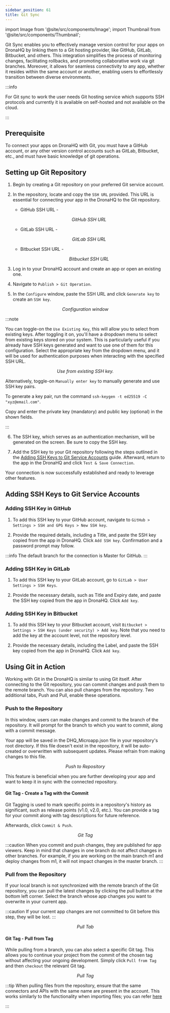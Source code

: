 ```yaml
---
sidebar_position: 61
title: Git Sync
---
```

import Image from '@site/src/components/Image';
import Thumbnail from '@site/src/components/Thumbnail';


Git Sync enables you to effectively manage version control for your apps on DronaHQ by linking them to a Git hosting provider, like GitHub, GitLab, Bitbucket, and others. This integration simplifies the process of monitoring changes, facilitating rollbacks, and promoting collaborative work via git branches. Moreover, it allows for seamless connectivity to any app, whether it resides within the same account or another, enabling users to effortlessly transition between diverse environments.

:::info

For Git sync to work the user needs Git hosting service which supports SSH protocols and currently it is available on self-hosted and not available on the cloud.

:::

## Prerequisite

To connect your apps on DronaHQ with Git, you must have a GitHub account, or any other version control accounts such as GitLab, Bitbucket, etc., and must have basic knowledge of git operations.

## Setting up Git Repository

1. Begin by creating a Git repository on your preferred Git service account.

2. In the repository, locate and copy the `SSH URL` provided. This URL is essential for connecting your app in the DronaHQ to the Git repository.

   * GitHub SSH URL -

   <figure>
    <Thumbnail src="/img/git-sync/github-url.png" alt="GitHub SSH URL" />
    <figcaption align = "center"><i>GitHub SSH URL</i></figcaption>
    </figure>

   * GitLab SSH URL -

   <figure>
    <Thumbnail src="/img/git-sync/gitlab-url.png" alt="GitLab SSH URL" />
    <figcaption align = "center"><i>GitLab SSH URL</i></figcaption>
   </figure>

   * Bitbucket SSH URL -

   <figure>
    <Thumbnail src="/img/git-sync/bitbucket-url.png" alt="Bitbucket SSH URL" />
    <figcaption align = "center"><i>Bitbucket SSH URL</i></figcaption>
   </figure>

3. Log in to your DronaHQ account and create an app or open an existing one.

4. Navigate to `Publish > Git Operation`.

5. In the `Configure` window, paste the SSH URL and click `Generate key` to create an `SSH key`.

<figure>
  <Thumbnail src="/img/git-sync/dronahq-url.png" alt="Configuration window" />
  <figcaption align = "center"><i>Configuration window</i></figcaption>
</figure>

:::note

You can toggle-on the `Use Existing Key`, this will allow you to select from existing keys. After toggling it on, you'll have a dropdown menu to select from existing keys stored on your system. This is particularly useful if you already have SSH keys generated and want to use one of them for this configuration. Select the appropriate key from the dropdown menu, and it will be used for authentication purposes when interacting with the specified SSH URL.

<figure>
  <Thumbnail src="/img/git-sync/use-existing.png" alt="Use from existing SSH key." />
  <figcaption align = "center"><i>Use from existing SSH key.</i></figcaption>
</figure>



Alternatively, toggle-on `Manually enter key` to manually generate and use SSH key pairs.

<figure>
  <Thumbnail src="/img/git-sync/manualenter.png" alt="Configuration window" />
</figure>

To generate a key pair, run the command `ssh-keygen -t ed25519 -C "xyz@email.com"`.

<figure>
  <Thumbnail src="/img/git-sync/generate.png" alt="Configuration window" />
</figure>

Copy and enter the private key (mandatory) and public key (optional) in the shown fields.

:::


6. The SSH key, which serves as an authentication mechanism, will be generated on the screen. Be sure to copy the SSH key.

7. Add the SSH key to your Git repository following the steps outlined in the [Adding SSH Keys to Git Service Accounts](./#adding-ssh-keys-to-git-service-accounts) guide. Afterward, return to the app in the DronaHQ and click `Test & Save Connection`.

Your connection is now successfully established and ready to leverage other features.

## Adding SSH Keys to Git Service Accounts

### Adding SSH Key in GitHub

1. To add this SSH key to your GitHub account, navigate to `GitHub > Settings > SSH and GPG Keys > New SSH key`.


2. Provide the required details, including a Title, and paste the SSH key copied from the app in DronaHQ. Click `Add SSH key`. Confirmation and a password prompt may follow.


:::info 
The default branch for the connection is Master for GitHub.
:::

### Adding SSH Key in GitLab

1. To add this SSH key to your GitLab account, go to `GitLab > User Settings > SSH Keys`.



2. Provide the necessary details, such as Title and Expiry date, and paste the SSH key copied from the app in DronaHQ. Click `Add key`.

  

### Adding SSH Key in Bitbucket

1. To add this SSH key to your Bitbucket account, visit `Bitbucket > Settings > SSH Keys (under security) > Add key`. Note that you need to add the key at the account level, not the repository level.


2. Provide the necessary details, including the Label, and paste the SSH key copied from the app in DronaHQ. Click `Add key`.



## Using Git in Action

Working with Git in the DronaHQ is similar to using Git itself. After connecting to the Git repository, you can commit changes and push them to the remote branch. You can also pull changes from the repository. Two additional tabs, Push and Pull, enable these operations.

### Push to the Repository

In this window, users can make changes and commit to the branch of the repository. It will prompt for the branch to which you want to commit, along with a commit message.

Your app will be saved in the DHQ_Microapp.json file in your repository's root directory. If this file doesn't exist in the repository, it will be auto-created or overwritten with subsequent updates. Please refrain from making changes to this file.

<figure>
  <Thumbnail src="/img/git-sync/push-to-repo.png" alt="Push to Repository" />
  <figcaption align = "center"><i>Push to Repository</i></figcaption>
</figure>

This feature is beneficial when you are further developing your app and want to keep it in sync with the connected repository.

#### Git Tag - Create a Tag with the Commit

Git Tagging is used to mark specific points in a repository's history as significant, such as release points (v1.0, v2.0, etc.). You can provide a tag for your commit along with tag descriptions for future reference.

Afterwards, click `Commit & Push`.


<figure>
  <Thumbnail src="/img/git-sync/git-tag.jpeg" alt="Git Tag" />
  <figcaption align = "center"><i>Git Tag</i></figcaption>
</figure>



:::caution 
When you commit and push changes, they are published for app viewers. Keep in mind that changes in one branch do not affect changes in other branches. For example, if you are working on the main branch m1 and deploy changes from m1, it will not impact changes in the master branch.
:::

### Pull from the Repository

If your local branch is not synchronized with the remote branch of the Git repository, you can pull the latest changes by clicking the pull button at the bottom left corner. Select the branch whose app changes you want to overwrite in your current app.

:::caution
If your current app changes are not committed to Git before this step, they will be lost.
:::

<figure>
  <Thumbnail src="/img/git-sync/pull-from-branch.png" alt="Pull Tab" />
  <figcaption align = "center"><i>Pull Tab</i></figcaption>
</figure>


#### Git Tag - Pull from Tag

While pulling from a branch, you can also select a specific Git tag. This allows you to continue your project from the commit of the chosen tag without affecting your ongoing development. Simply click `Pull from Tag` and then `checkout` the relevant Git tag.

<figure>
  <Thumbnail src="/img/git-sync/pull-tag.jpeg" alt="Pull Tag" />
  <figcaption align = "center"><i>Pull Tag</i></figcaption>
</figure>


:::tip 
When pulling files from the repository, ensure that the same connectors and APIs with the same name are present in the account. This works similarly to the functionality when importing files; you can refer [here](/building-apps-concepts/migrating-apps-between-accounts)

:::